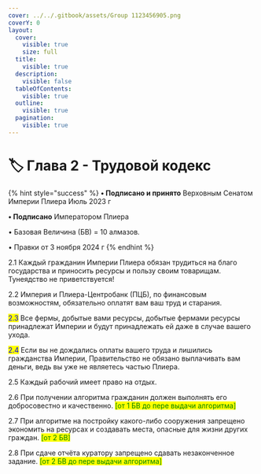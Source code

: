 ```yaml
---
cover: ../../.gitbook/assets/Group 1123456905.png
coverY: 0
layout:
  cover:
    visible: true
    size: full
  title:
    visible: true
  description:
    visible: false
  tableOfContents:
    visible: true
  outline:
    visible: true
  pagination:
    visible: true
---
```


# 🏷️ Глава 2 - Трудовой кодекс

{% hint style="success" %}
**•  Подписано и принято** Верховным Сенатом Империи Плиера Июль 2023 г

**•  Подписано** Императором Плиера

•  Базовая Величина (БВ) = 10 алмазов.

•  Правки от 3 ноября 2024 г
{% endhint %}

2.1  Каждый гражданин Империи Плиера обязан трудиться на благо государства и приносить ресурсы и пользу своим товарищам. Тунеядство не приветствуется!

2.2  Империя и Плиера-Центробанк (ПЦБ), по финансовым возможностям, обязательно оплатят вам ваш труд и старания.

<mark style="color:blue;">2.3</mark>  Все фермы, добытые вами ресурсы, добытые фермами ресурсы принадлежат Империи и будут принадлежать ей даже в случае вашего ухода.

<mark style="color:blue;">2.4</mark>  Если вы не дождались оплаты вашего труда и лишились гражданства Империи, Правительство не обязано выплачивать вам деньги, ведь вы уже не являетесь частью Плиера.

2.5  Каждый рабочий имеет право на отдых.

2.6  При получении алгоритма гражданин должен выполнять его добросовестно и качественно. <mark style="color:green;">\[от 1 БВ до пере выдачи алгоритма]</mark>

2.7  При алгоритме на постройку какого-либо сооружения запрещено экономить на ресурсах и создавать места, опасные для жизни других граждан. <mark style="color:green;">\[от 2 БВ]</mark>

2.8  При сдаче отчёта куратору запрещено сдавать незаконченное задание. <mark style="color:green;">\[от 2 БВ до пере выдачи алгоритма]</mark>
